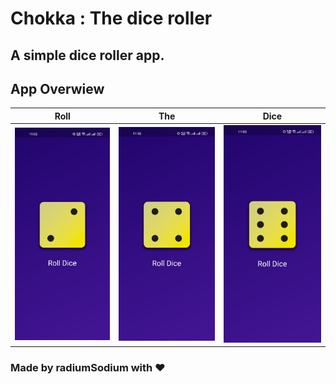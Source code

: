 #  Chokka : The dice roller 
## A simple dice roller app.




## App Overwiew
| Roll | The| Dice |
| --- | --- | --- |
| ![one](/images/1.jpg) | ![two](/images/2.jpg) | ![three](/images/3.jpg) |


### Made by radiumSodium with ❤
<a href="https://www.facebook.com/sir4n4" target="_blank">
  
</a>
